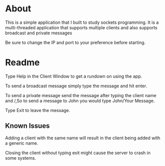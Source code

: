 # About

This is a simple application that I built to study sockets programming. It is a multi-threaded application that supports multiple clients and also supports broadcast and private messages

Be sure to change the IP and port to your preference before starting.

# Readme

Type Help in the Client Window to get a rundown on using the app.

To send a broadcast message simply type the message and hit enter.

To send a private message send the message after typing the client name and /,So to send a message to John you would type John/Your Message.

Type Exit to leave the message.

## Known Issues

Adding a client with the same name will result in the client being added with a generic name.

Closing the client without typing exit might cause the server to crash in some systems.

